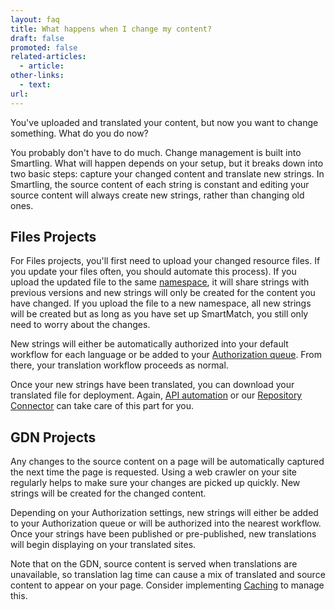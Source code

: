 ```yaml
---
layout: faq
title: What happens when I change my content?
draft: false
promoted: false
related-articles:
  - article:
other-links:
  - text:
url:
---
```



You've uploaded and translated your content, but now you want to change something. What do you do now?

You probably don't have to do much. Change management is built into Smartling. What will happen depends on your setup, but it breaks down into two basic steps: capture your changed content and translate new strings. In Smartling, the source content of each string is constant and editing your source content will always create new strings, rather than changing old ones.

## Files Projects

For Files projects, you'll first need to upload your changed resource files. If you update your files often, you should automate this process). If you upload the updated file to the same [namespace](), it will share strings with previous versions and new strings will only be created for the content you have changed. If you upload the file to a new namespace, all new strings will be created but as long as you have set up SmartMatch, you still only need to worry about the changes.

New strings will either be automatically authorized into your default workflow for each language or be added to your [Authorization queue](). From there, your translation workflow proceeds as normal.

Once your new strings have been translated, you can download your translated file for deployment. Again, [API automation]() or our [Repository Connector]() can take care of this part for you.

## GDN Projects

Any changes to the source content on a page will be automatically captured the next time the page is requested. Using a web crawler on your site regularly helps to make sure your changes are picked up quickly. New strings will be created for the changed content.

Depending on your Authorization settings, new strings will either be added to your Authorization queue or will be authorized into the nearest workflow. Once your strings have been published or pre-published, new translations will begin displaying on your translated sites.

Note that on the GDN, source content is served when translations are unavailable, so translation lag time can cause a mix of translated and source content to appear on your page. Consider implementing [Caching]() to manage this.
